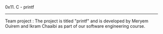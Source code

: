 0x11. C - printf
*************************
Team project :
The project is titled "printf" and is developed by Meryem Ouirem and Ikram Chaaibi as part of our software engineering course.
